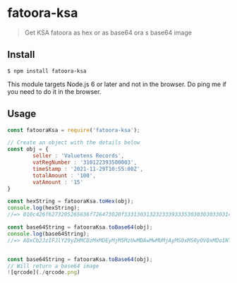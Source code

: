 # fatoora-ksa

> Get KSA fatoora as hex or as base64 ora s base64 image

## Install

```
$ npm install fatoora-ksa
```

This module targets Node.js 6 or later and not in the browser. Do ping me if you need to do it in the browser.

## Usage

```js
const fatooraKsa = require('fatoora-ksa');

// Create an object with the details below
const obj = {
        seller : 'Valuetens Records',
        vatRegNumber : '310122393500003',
        timeStamp : '2021-11-29T10:55:00Z',
        totalAmount : '100',
        vatAmount : '15'
}

const hexString = fatooraKsa.toHex(obj);
console.log(hexString);
//=> 010c426f6273205265636f726473020f3331303132323339333530303030330314323032312d31312d32395431303a35353a30305a0404313030300503313530

const base64String = fatooraKsa.toBase64(obj);
console.log(base64String);
//=> AQxCb2JzIFJlY29yZHMCDzMxMDEyMjM5MzUwMDAwMwMUMjAyMS0xMS0yOVQxMDo1NTowMFoEBDEwMDAFAzE1MA==


const base64String = fatooraKsa.toBase64(obj);
// Will return a base64 image
![qrcode](./qrcode.png)


```
